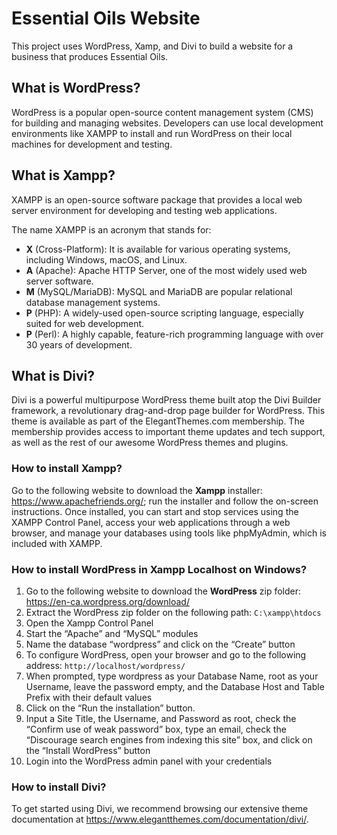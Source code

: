 # Essential Oils Website

This project uses WordPress, Xamp, and Divi to build a website for a business that produces Essential Oils. 

## What is WordPress?

WordPress is a popular open-source content management system (CMS) for building and managing websites. Developers can use local development environments like XAMPP to install and run WordPress on their local machines for development and testing.

## What is Xampp?

XAMPP is an open-source software package that provides a local web server environment for developing and testing web applications. 

The name XAMPP is an acronym that stands for:

- **X** (Cross-Platform): It is available for various operating systems, including Windows, macOS, and Linux.
- **A** (Apache): Apache HTTP Server, one of the most widely used web server software.
- **M** (MySQL/MariaDB): MySQL and MariaDB are popular relational database management systems.
- **P** (PHP): A widely-used open-source scripting language, especially suited for web development.
- **P** (Perl): A highly capable, feature-rich programming language with over 30 years of development.

## What is Divi? 

Divi is a powerful multipurpose WordPress theme built atop the Divi Builder framework, a revolutionary drag-and-drop page builder for WordPress. This theme is available as part of the ElegantThemes.com membership. The membership provides access to important theme updates and tech support, as well as the rest of our awesome WordPress themes and plugins.

### How to install Xampp? 

Go to the following website to download the **Xampp** installer: https://www.apachefriends.org/; run the installer and follow the on-screen instructions. Once installed, you can start and stop services using the XAMPP Control Panel, access your web applications through a web browser, and manage your databases using tools like phpMyAdmin, which is included with XAMPP.

### How to install WordPress in Xampp Localhost on Windows?

1. Go to the following website to download the **WordPress** zip folder: https://en-ca.wordpress.org/download/
2. Extract the WordPress zip folder on the following path: `C:\xampp\htdocs`
3. Open the Xampp Control Panel
4. Start the “Apache” and “MySQL” modules
5. Name the database “wordpress” and click on the “Create” button
6. To configure WordPress, open your browser and go to the following address: `http://localhost/wordpress/`
7. When prompted, type wordpress as your Database Name, root as your Username, leave the password empty, and the Database Host and Table Prefix with their default values
8. Click on the “Run the installation” button.
9. Input a Site Title, the Username, and Password as root, check the “Confirm use of weak password” box, type an email, check the “Discourage search engines from indexing this site” box, and click on the “Install WordPress” button
10. Login into the WordPress admin panel with your credentials

### How to install Divi?

To get started using Divi, we recommend browsing our extensive theme documentation at https://www.elegantthemes.com/documentation/divi/.
